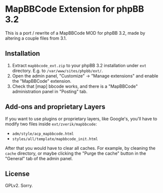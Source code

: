 # MapBBCode Extension for phpBB 3.2

This is a port / rewrite of a MapBBCode MOD for phpBB 3.2, made by altering a couple files from 3.1.

## Installation

1. Extract `mapbbcode_ext.zip` to your phpBB 3.2 installation under `ext` directory. E.g. to `/var/www/sites/phpbb/ext/`.
2. Open the admin panel, "Customize" -> "Manage extensions" and enable the "MapBBCode" extension.
3. Check that [map] bbcode works, and there is a "MapBBCode" administration panel in "Posting" tab.

## Add-ons and proprietary Layers

If you want to use plugins or proprietary layers, like Google's, you'll have to modify two files inside `ext/zverik/mapbbcode`:

* `adm/style/acp_mapbbcode.html`
* `styles/all/template/mapbbcode_init.html`

After that you would have to clear all caches. For example, by cleaning the `cache` directory, or maybe clicking the "Purge the cache" button
in the "General" tab of the admin panel.

## License

GPLv2. Sorry.
